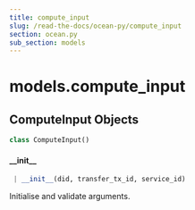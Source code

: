 ```yaml
---
title: compute_input
slug: /read-the-docs/ocean-py/compute_input
section: ocean.py
sub_section: models
---
```

<a name="models.compute_input"></a>
# models.compute\_input

<a name="models.compute_input.ComputeInput"></a>
## ComputeInput Objects

```python
class ComputeInput()
```

<a name="models.compute_input.ComputeInput.__init__"></a>
#### \_\_init\_\_

```python
 | __init__(did, transfer_tx_id, service_id)
```

Initialise and validate arguments.

